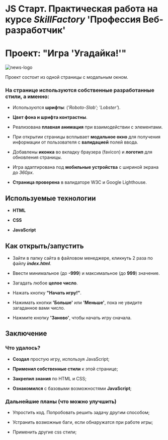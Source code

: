 # JS Старт. Практическая работа на курсе _SkillFactory_ **'Профессия Веб-разработчик'**

# Проект: "Игра 'Угадайка!'"

![news-logo](./img/logo-icon.png)

Проект состоит из одной страницы c модальным окном.

### На странице используются собственные разработанные стили, а именно:

-   Используются **шрифты**: (_'Roboto-Slab'; 'Lobster'_).

-   **Цвет фона и шрифта контрастны**.

-   Реализована **плавная анимация** при взаимодействии с элементами.

-   При открытии страницы всплывает **модальное окно** для получения информации от пользователя с **валидацией** полей
    ввода.

-   Добавлены **иконка** во вкладку браузера (favicon) и **логотип** для обновления страницы.

-   Игра адаптирована под **мобильные устройства** с шириной экрана до _360px_.

-   **Страница проверена** в валидаторе W3C и Google Lighthouse.

## Используемые технологии

-   **HTML**

-   **CSS**

-   **JavaScript**

## Как открыть/запустить

-   Зайти в папку сайта в файловом менеджере, кликнуть 2 раза по файлу **_index.html_**.

-   Ввести минимальное (до **-999**) и максимальное (до **999**) значение.

-   Загадать любое **целое число**.

-   Нажать кнопку **"Начать игру!"**.

-   Нажимать кнопки **'Больше'** или **'Меньше'**, пока не увидите загаданное вами число.

-   Нажмите кнопку **'Заново'**, чтобы начать игру сначала.

## Заключение

### Что удалось?

-   **Создал** простую игру, используя JavaScript;

-   **Применил собственные стили** к этой странице;

-   **Закрепил знания** по HTML и CSS;

-   **Ознакомился** с базовыми возможностями **JavaScript**;

### Дальнейшие планы (что можно улучшить)

-   Упростить код. Попробовать решить задачу другим способом;

-   Устранить возможные баги, если обнаружатся при работе игры;

-   Применить другие css стили;
